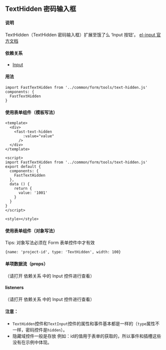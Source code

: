 ## TextHidden 密码输入框

#### 说明
TextHidden（TextHidden 密码输入框）扩展至饿了么 ‘Input 按钮’。
[el-input 官方文档](https://element.eleme.cn/#/zh-CN/component/input)

#### 依赖关系
- [Input](https://github.com/zhangh-design/vue-frame/tree/master/document/form/tools/Input)

#### 用法

```
import FastTextHidden from '../common/form/tools/text-hidden.js'
components: {
  FastTextHidden
}
```

#### 使用表单组件（模板写法）

```
<template>
  <div>
    <fast-text-hidden
        :value="value"
      />
  </div>
</template>

<script>
import FastTextHidden from '../common/form/tools/text-hidden.js'
export default {
  components: {
    FastTextHidden
  },
  data () {
    return {
      value: '1001'
    }
  }
}
</script>

<style></style>

```

#### 使用表单组件（对象写法）

Tips: 对象写法必须在 Form 表单控件中才有效

```
{name: 'project-id', type: 'TextHidden', width: 100}
```

#### 单项数据流（props）
（请打开 依赖关系 中的 Input 控件进行查看）

#### listeners
（请打开 依赖关系 中的 Input 控件进行查看）

#### 注意：

- `TextHidden`控件和`TextInput`控件的属性和事件基本都是一样的（`type`属性不一样，密码控件是`hidden`）。
- 隐藏域控件一般是存放 例如：id的值用于表单的获取的，所以事件和插槽这些没有在示例中体现。
